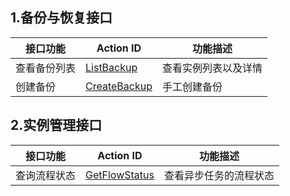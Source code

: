 ## 1.备份与恢复接口
| 接口功能 | Action ID | 功能描述 | 
|---------|---------|---------|
| 查看备份列表 | [ListBackup](/doc/api/449/6422) | 查看实例列表以及详情 |
| 创建备份 | [CreateBackup](/doc/api/449/6876) | 手工创建备份 |

## 2.实例管理接口
| 接口功能 | Action ID | 功能描述 | 
|---------|---------|---------|
| 查询流程状态 | [GetFlowStatus](/doc/api/449/6878) | 查看异步任务的流程状态 |
